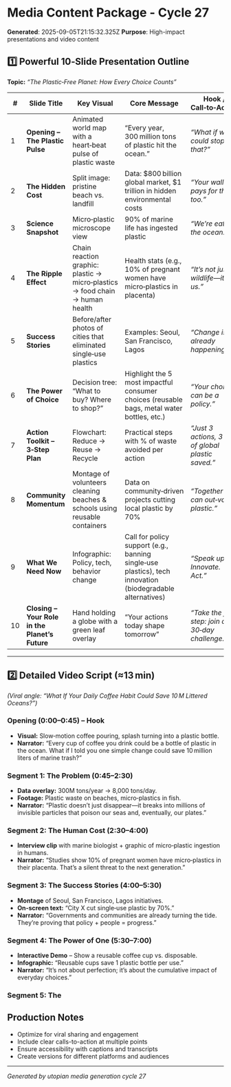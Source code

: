 # Media Content Package - Cycle 27

**Generated**: 2025-09-05T21:15:32.325Z
**Purpose**: High-impact presentations and video content

## 1️⃣ Powerful 10‑Slide Presentation Outline  
**Topic:** *“The Plastic‑Free Planet: How Every Choice Counts”*  

| # | Slide Title | Key Visual | Core Message | Hook / Call‑to‑Action |
|---|-------------|------------|--------------|-----------------------|
| 1 | **Opening – The Plastic Pulse** | Animated world map with a heart‑beat pulse of plastic waste | “Every year, 300 million tons of plastic hit the ocean.” | *“What if we could stop that?”* |
| 2 | **The Hidden Cost** | Split image: pristine beach vs. landfill | Data: $800 billion global market, $1 trillion in hidden environmental costs | *“Your wallet pays for this too.”* |
| 3 | **Science Snapshot** | Micro‑plastic microscope view | 90% of marine life has ingested plastic | *“We’re eating the ocean.”* |
| 4 | **The Ripple Effect** | Chain reaction graphic: plastic → micro‑plastics → food chain → human health | Health stats (e.g., 10% of pregnant women have micro‑plastics in placenta) | *“It’s not just wildlife—it's us.”* |
| 5 | **Success Stories** | Before/after photos of cities that eliminated single‑use plastics | Examples: Seoul, San Francisco, Lagos | *“Change is already happening.”* |
| 6 | **The Power of Choice** | Decision tree: “What to buy? Where to shop?” | Highlight the 5 most impactful consumer choices (reusable bags, metal water bottles, etc.) | *“Your choice can be a policy.”* |
| 7 | **Action Toolkit – 3‑Step Plan** | Flowchart: Reduce → Reuse → Recycle | Practical steps with % of waste avoided per action | *“Just 3 actions, 3 % of global plastic saved.”* |
| 8 | **Community Momentum** | Montage of volunteers cleaning beaches & schools using reusable containers | Data on community‑driven projects cutting local plastic by 70% | *“Together we can out‑vote plastic.”* |
| 9 | **What We Need Now** | Infographic: Policy, tech, behavior change | Call for policy support (e.g., banning single‑use plastics), tech innovation (biodegradable alternatives) | *“Speak up. Innovate. Act.”* |
|10 | **Closing – Your Role in the Planet’s Future** | Hand holding a globe with a green leaf overlay | “Your actions today shape tomorrow” | *“Take the first step: join our 30‑day challenge.”* |

---

## 2️⃣ Detailed Video Script (≈13 min)  
*(Viral angle: “What If Your Daily Coffee Habit Could Save 10 M Littered Oceans?”)*  

### Opening (0:00–0:45) – Hook
- **Visual:** Slow‑motion coffee pouring, splash turning into a plastic bottle.
- **Narrator:** “Every cup of coffee you drink could be a bottle of plastic in the ocean. What if I told you one simple change could save 10 million liters of marine trash?”

### Segment 1: The Problem (0:45–2:30)
- **Data overlay:** 300M tons/year → 8,000 tons/day.
- **Footage:** Plastic waste on beaches, micro‑plastics in fish.
- **Narrator:** “Plastic doesn’t just disappear—it breaks into millions of invisible particles that poison our seas and, eventually, our plates.”

### Segment 2: The Human Cost (2:30–4:00)
- **Interview clip** with marine biologist + graphic of micro‑plastic ingestion in humans.
- **Narrator:** “Studies show 10% of pregnant women have micro‑plastics in their placenta. That’s a silent threat to the next generation.”

### Segment 3: The Success Stories (4:00–5:30)
- **Montage** of Seoul, San Francisco, Lagos initiatives.
- **On‑screen text:** “City X cut single‑use plastic by 70%.”
- **Narrator:** “Governments and communities are already turning the tide. They’re proving that policy + people = progress.”

### Segment 4: The Power of One (5:30–7:00)
- **Interactive Demo** – Show a reusable coffee cup vs. disposable.
- **Infographic:** “Reusable cups save 1 plastic bottle per use.”
- **Narrator:** “It’s not about perfection; it’s about the cumulative impact of everyday choices.”

### Segment 5: The

## Production Notes
- Optimize for viral sharing and engagement
- Include clear calls-to-action at multiple points
- Ensure accessibility with captions and transcripts
- Create versions for different platforms and audiences

---
*Generated by utopian media generation cycle 27*
